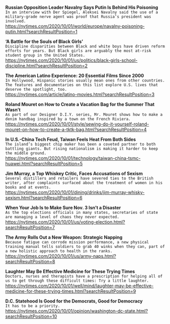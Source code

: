 **Russian Opposition Leader Navalny Says Putin Is Behind His Poisoning**\
`In an interview with Der Spiegel, Aleksei Navalny said the use of a military-grade nerve agent was proof that Russia’s president was involved.`\
https://nytimes.com/2020/10/01/world/europe/navalny-poisoning-putin.html?searchResultPosition=1

**‘A Battle for the Souls of Black Girls’**\
`Discipline disparities between Black and white boys have driven reform efforts for years. But Black girls are arguably the most at-risk student group in the United States.`\
https://nytimes.com/2020/10/01/us/politics/black-girls-school-discipline.html?searchResultPosition=2

**The American Latino Experience: 20 Essential Films Since 2000**\
`In Hollywood, Hispanic stories usually mean ones from other countries. The features and documentaries on this list explore U.S. lives that deserve the spotlight, too.`\
https://nytimes.com/article/latino-movies.html?searchResultPosition=3

**Roland Mouret on How to Create a Vacation Bag for the Summer That Wasn’t**\
`As part of our Designer D.I.Y. series, Mr. Mouret shows how to make a denim handbag inspired by a town on the French Riviera.`\
https://nytimes.com/2020/10/01/style/sewing-do-it-yourself-roland-mouret-on-how-to-create-a-tktk-bag.html?searchResultPosition=4

**In U.S.-China Tech Feud, Taiwan Feels Heat From Both Sides**\
`The island’s biggest chip maker has been a coveted partner to both battling giants. But rising nationalism is making it harder to keep the middle ground.`\
https://nytimes.com/2020/10/01/technology/taiwan-china-tsmc-huawei.html?searchResultPosition=5

**Jim Murray, a Top Whiskey Critic, Faces Accusations of Sexism**\
`Several distillers and retailers have severed ties to the British writer, after complaints surfaced about the treatment of women in his books and at events.`\
https://nytimes.com/2020/10/01/dining/drinks/jim-murray-whisky-sexism.html?searchResultPosition=6

**When Your Job Is to Make Sure Nov. 3 Isn’t a Disaster**\
`As the top elections officials in many states, secretaries of state are managing a level of chaos they never expected.`\
https://nytimes.com/2020/10/01/us/voting-election.html?searchResultPosition=7

**The Army Rolls Out a New Weapon: Strategic Napping**\
`Because fatigue can corrode mission performance, a new physical training manual tells soldiers to grab 40 winks when they can, part of a new holistic approach to health in the ranks.`\
https://nytimes.com/2020/10/01/us/army-naps.html?searchResultPosition=8

**Laughter May Be Effective Medicine for These Trying Times**\
`Doctors, nurses and therapists have a prescription for helping all of us to get through these difficult times: Try a little laughter.`\
https://nytimes.com/2020/10/01/well/mind/laughter-may-be-effective-medicine-for-these-trying-times.html?searchResultPosition=9

**D.C. Statehood Is Good for the Democrats, Good for Democracy**\
`It has to be a priority.`\
https://nytimes.com/2020/10/01/opinion/washington-dc-state.html?searchResultPosition=10

